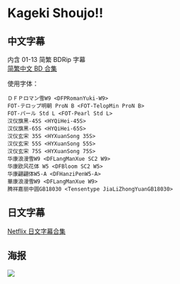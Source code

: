 # Kageki Shoujo!!

## 中文字幕

内含 01-13 简繁 BDRip 字幕  
[简繁中文 BD 合集](https://github.com/Nekomoekissaten-SUB/Nekomoekissaten-MIR-Subs/releases/download/subtitle_pkg/Kageki_Shoujo_BD_zho.7z)

使用字体：
```
ＤＦＰロマン雪W9 <DFPRomanYuki-W9>
FOT-テロップ明朝 ProN B <FOT-TelopMin ProN B>
FOT-パール Std L <FOT-Pearl Std L>
汉仪旗黑-45S <HYQiHei-45S>
汉仪旗黑-65S <HYQiHei-65S>
汉仪玄宋 35S <HYXuanSong 35S>
汉仪玄宋 55S <HYXuanSong 55S>
汉仪玄宋 75S <HYXuanSong 75S>
华康浪漫雪W9 <DFLangManXue SC2 W9>
华康欧风花体 W5 <DFBloom SC2 W5>
华康翩翩体W5-A <DFHanziPenW5-A>
華康浪漫雪W9 <DFLangManXue W9>
腾祥嘉丽中圆GB18030 <Tensentype JiaLiZhongYuanGB18030>
```

## 日文字幕

[Netflix 日文字幕合集](https://github.com/Nekomoekissaten-SUB/Nekomoekissaten-MIR-Subs/releases/download/subtitle_pkg/Kageki_Shoujo_jpn.7z)

## 海报

![](https://nekomoe.pages.dev/images/2021-07/kageki_poster.png)